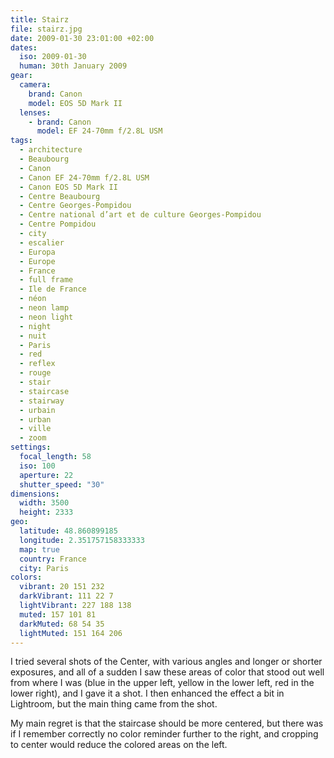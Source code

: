 ```yaml
---
title: Stairz
file: stairz.jpg
date: 2009-01-30 23:01:00 +02:00
dates:
  iso: 2009-01-30
  human: 30th January 2009
gear:
  camera:
    brand: Canon
    model: EOS 5D Mark II
  lenses:
    - brand: Canon
      model: EF 24-70mm f/2.8L USM
tags:
  - architecture
  - Beaubourg
  - Canon
  - Canon EF 24-70mm f/2.8L USM
  - Canon EOS 5D Mark II
  - Centre Beaubourg
  - Centre Georges-Pompidou
  - Centre national d’art et de culture Georges-Pompidou
  - Centre Pompidou
  - city
  - escalier
  - Europa
  - Europe
  - France
  - full frame
  - Ile de France
  - néon
  - neon lamp
  - neon light
  - night
  - nuit
  - Paris
  - red
  - reflex
  - rouge
  - stair
  - staircase
  - stairway
  - urbain
  - urban
  - ville
  - zoom
settings:
  focal_length: 58
  iso: 100
  aperture: 22
  shutter_speed: "30"
dimensions:
  width: 3500
  height: 2333
geo:
  latitude: 48.860899185
  longitude: 2.351757158333333
  map: true
  country: France
  city: Paris
colors:
  vibrant: 20 151 232
  darkVibrant: 111 22 7
  lightVibrant: 227 188 138
  muted: 157 101 81
  darkMuted: 68 54 35
  lightMuted: 151 164 206
---
```


I tried several shots of the Center, with various angles and longer or shorter exposures, and all of a sudden I saw these areas of color that stood out well from where I was (blue in the upper left, yellow in the lower left, red in the lower right), and I gave it a shot. I then enhanced the effect a bit in Lightroom, but the main thing came from the shot.

My main regret is that the staircase should be more centered, but there was if I remember correctly no color reminder further to the right, and cropping to center would reduce the colored areas on the left.
